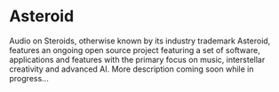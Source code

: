 # Asteroid 

Audio on Steroids, otherwise known by its industry trademark Asteroid, features an ongoing open source project featuring a set of software, applications and features with the primary focus on music, interstellar creativity and advanced AI. More description coming soon while in progress...